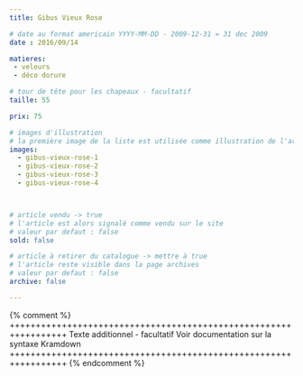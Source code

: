 ```yaml
---
title: Gibus Vieux Rose

# date au format americain YYYY-MM-DD - 2009-12-31 = 31 dec 2009
date : 2016/09/14

matieres:
 - velours
 - déco dorure

# tour de tête pour les chapeaux - facultatif
taille: 55

prix: 75

# images d'illustration
# la première image de la liste est utilisée comme illustration de l'article dans les pages de listing.
images:
  - gibus-vieux-rose-1
  - gibus-vieux-rose-2
  - gibus-vieux-rose-3
  - gibus-vieux-rose-4



# article vendu -> true
# l'article est alors signalé comme vendu sur le site
# valeur par defaut : false
sold: false

# article à retirer du catalogue -> mettre à true
# l'article reste visible dans la page archives
# valeur par defaut : false
archive: false

---
```

{% comment %} +++++++++++++++++++++++++++++++++++++++++++++++++++++++++++++++++
              Texte additionnel - facultatif
              Voir documentation sur la syntaxe Kramdown
+++++++++++++++++++++++++++++++++++++++++++++++++++++++++++++++++ {% endcomment %}
